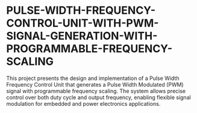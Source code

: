 # PULSE-WIDTH-FREQUENCY-CONTROL-UNIT-WITH-PWM-SIGNAL-GENERATION-WITH-PROGRAMMABLE-FREQUENCY-SCALING
This project presents the design and implementation of a Pulse Width Frequency Control Unit that generates a Pulse Width Modulated (PWM) signal with programmable frequency scaling. The system allows precise control over both duty cycle and output frequency, enabling flexible signal modulation for embedded and power electronics applications.
